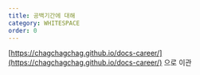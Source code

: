```yaml
---
title: 공백기간에 대해
category: WHITESPACE
order: 0
---
```

[https://chagchagchag.github.io/docs-career/](https://chagchagchag.github.io/docs-career/) 으로 이관